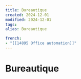 ```yaml
---
title: Bureautique
created: 2024-12-01
modified: 2024-12-01
tags: 
alias: Bureautique

french:
- "[[14895 Office automation]]"
---
```

# Bureautique
